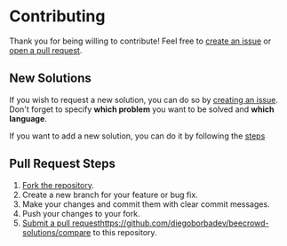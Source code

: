 # Contributing
Thank you for being willing to contribute! Feel free to [create an issue](https://github.com/diegoborbadev/beecrowd-solutions/issues/new) or [open a pull request](https://github.com/diegoborbadev/beecrowd-solutions/compare).

## New Solutions
If you wish to request a new solution, you can do so by [creating an issue](https://github.com/diegoborbadev/beecrowd-solutions/issues/new). Don't forget to specify **which problem** you want to be solved and **which language**.

If you want to add a new solution, you can do it by following the [steps](#pull-request-steps)

## Pull Request Steps
1. [Fork the repository](https://github.com/diegoborbadev/beecrowd-solutions/fork).
2. Create a new branch for your feature or bug fix.
3. Make your changes and commit them with clear commit messages.
4. Push your changes to your fork.
5. [Submit a pull request](https://github.com/diegoborbadev/beecrowd-solutions/compare)https://github.com/diegoborbadev/beecrowd-solutions/compare to this repository.
